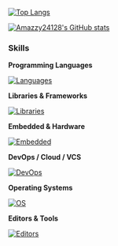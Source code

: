 [![Top Langs](https://github-readme-stats.vercel.app/api/top-langs/?username=Amazzy24128&layout=compact&theme=tokyonight&cache_seconds=1)](https://github.com/anuraghazra/github-readme-stats)


[![Amazzy24128's GitHub stats](https://github-readme-stats.vercel.app/api?username=Amazzy24128&show_icons=true&theme=tokyonight&include_all_commits=true&count_private=true&cache_seconds=1)](https://github.com/anuraghazra/github-readme-stats)



### Skills

**Programming Languages**

[![Languages](https://skillicons.dev/icons?i=cpp,c,python,java,rust,js,matlab)](https://skillicons.dev)

**Libraries & Frameworks**

[![Libraries](https://skillicons.dev/icons?i=opencv)](https://skillicons.dev)

**Embedded & Hardware**

[![Embedded](https://skillicons.dev/icons?i=arduino)](https://skillicons.dev)

**DevOps / Cloud / VCS**

[![DevOps](https://skillicons.dev/icons?i=docker,azure,git,github)](https://skillicons.dev)

**Operating Systems**

[![OS](https://skillicons.dev/icons?i=linux,ubuntu,debian,windows)](https://skillicons.dev)

**Editors & Tools**

[![Editors](https://skillicons.dev/icons?i=vim,vscode,ps)](https://skillicons.dev)

<!-- README_REFRESH: 2025-10-19T20:13:25Z -->
